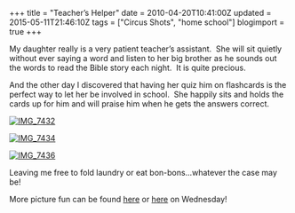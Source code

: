 +++
title = "Teacher’s Helper"
date = 2010-04-20T10:41:00Z
updated = 2015-05-11T21:46:10Z
tags = ["Circus Shots", "home school"]
blogimport = true 
+++

My daughter really is a very patient teacher’s assistant.&#160; She will sit quietly without ever saying a word and listen to her big brother as he sounds out the words to read the Bible story each night.&#160; It is quite precious.

 And the other day I discovered that having her quiz him on flashcards is the perfect way to let her be involved in school.&#160; She happily sits and holds the cards up for him and will praise him when he gets the answers correct. 

[![IMG_7432](https://latc.s3.amazonaws.com/wp-content/uploads/2010/04/IMG_7432.jpg "IMG_7432")](https://latc.s3.amazonaws.com/wp-content/uploads/2010/04/IMG_7432.jpg)

[![IMG_7434](https://latc.s3.amazonaws.com/wp-content/uploads/2010/04/IMG_7434.jpg "IMG_7434")](https://latc.s3.amazonaws.com/wp-content/uploads/2010/04/IMG_7434.jpg)

[![IMG_7436](https://latc.s3.amazonaws.com/wp-content/uploads/2010/04/IMG_7436.jpg "IMG_7436")](https://latc.s3.amazonaws.com/wp-content/uploads/2010/04/IMG_7436.jpg)

Leaving me free to fold laundry or eat bon-bons…whatever the case may be!

More picture fun can be found [here](http://www.5minutesformom.com) or [here](http://sevenclowncircus.com/) on Wednesday!
